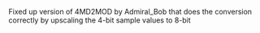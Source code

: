 Fixed up version of 4MD2MOD by Admiral_Bob that does the conversion correctly by upscaling the 4-bit sample values to 8-bit